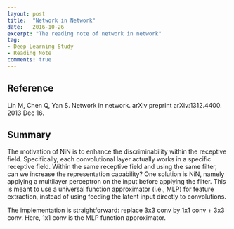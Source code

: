 ```yaml
---
layout: post
title:  "Network in Network"
date:   2016-10-26
excerpt: "The reading note of network in network"
tag:
- Deep Learning Study
- Reading Note
comments: true
---
```


## Reference 
Lin M, Chen Q, Yan S. Network in network. arXiv preprint arXiv:1312.4400. 2013 Dec 16.


## Summary

The motivation of NiN is to enhance the discriminability within the receptive field. Specifically, each convolutional layer actually works in a specific receptive field. Within the same receptive field and using the same filter, can we increase the representation capability? One solution is NiN, namely applying a multilayer perceptron on the input before applying the filter. This is meant to use a universal function approximator (i.e., MLP) for feature extraction, instead of using feeding the latent input directly to convolutions.


The implementation is straightforward: replace 3x3 conv by 1x1 conv + 3x3 conv. Here, 1x1 conv is the MLP function approximator. 